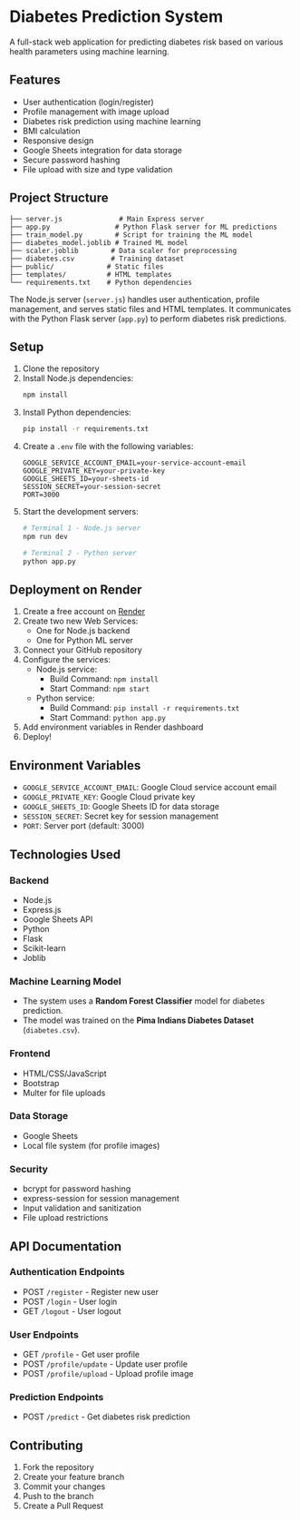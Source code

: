 # Diabetes Prediction System

A full-stack web application for predicting diabetes risk based on various health parameters using machine learning.

## Features

- User authentication (login/register)
- Profile management with image upload
- Diabetes risk prediction using machine learning
- BMI calculation
- Responsive design
- Google Sheets integration for data storage
- Secure password hashing
- File upload with size and type validation

## Project Structure

```
├── server.js              # Main Express server
├── app.py                # Python Flask server for ML predictions
├── train_model.py        # Script for training the ML model
├── diabetes_model.joblib # Trained ML model
├── scaler.joblib        # Data scaler for preprocessing
├── diabetes.csv         # Training dataset
├── public/             # Static files
├── templates/          # HTML templates
└── requirements.txt    # Python dependencies
```
The Node.js server (`server.js`) handles user authentication, profile management, and serves static files and HTML templates. It communicates with the Python Flask server (`app.py`) to perform diabetes risk predictions.

## Setup

1. Clone the repository
2. Install Node.js dependencies:
   ```bash
   npm install
   ```
3. Install Python dependencies:
   ```bash
   pip install -r requirements.txt
   ```
4. Create a `.env` file with the following variables:
   ```
   GOOGLE_SERVICE_ACCOUNT_EMAIL=your-service-account-email
   GOOGLE_PRIVATE_KEY=your-private-key
   GOOGLE_SHEETS_ID=your-sheets-id
   SESSION_SECRET=your-session-secret
   PORT=3000
   ```
5. Start the development servers:
   ```bash
   # Terminal 1 - Node.js server
   npm run dev
   
   # Terminal 2 - Python server
   python app.py
   ```

## Deployment on Render

1. Create a free account on [Render](https://render.com)
2. Create two new Web Services:
   - One for Node.js backend
   - One for Python ML server
3. Connect your GitHub repository
4. Configure the services:
   - Node.js service:
     - Build Command: `npm install`
     - Start Command: `npm start`
   - Python service:
     - Build Command: `pip install -r requirements.txt`
     - Start Command: `python app.py`
5. Add environment variables in Render dashboard
6. Deploy!

## Environment Variables

- `GOOGLE_SERVICE_ACCOUNT_EMAIL`: Google Cloud service account email
- `GOOGLE_PRIVATE_KEY`: Google Cloud private key
- `GOOGLE_SHEETS_ID`: Google Sheets ID for data storage
- `SESSION_SECRET`: Secret key for session management
- `PORT`: Server port (default: 3000)

## Technologies Used

### Backend
- Node.js
- Express.js
- Google Sheets API
- Python
- Flask
- Scikit-learn
- Joblib

### Machine Learning Model
- The system uses a **Random Forest Classifier** model for diabetes prediction.
- The model was trained on the **Pima Indians Diabetes Dataset** (`diabetes.csv`).

### Frontend
- HTML/CSS/JavaScript
- Bootstrap
- Multer for file uploads

### Data Storage
- Google Sheets
- Local file system (for profile images)

### Security
- bcrypt for password hashing
- express-session for session management
- Input validation and sanitization
- File upload restrictions

## API Documentation

### Authentication Endpoints
- POST `/register` - Register new user
- POST `/login` - User login
- GET `/logout` - User logout

### User Endpoints
- GET `/profile` - Get user profile
- POST `/profile/update` - Update user profile
- POST `/profile/upload` - Upload profile image

### Prediction Endpoints
- POST `/predict` - Get diabetes risk prediction

## Contributing

1. Fork the repository
2. Create your feature branch
3. Commit your changes
4. Push to the branch
5. Create a Pull Request 